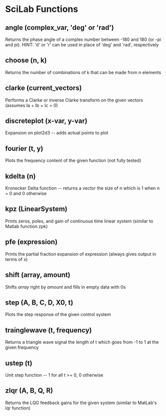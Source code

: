 # SciLab Functions
## angle (complex_var, 'deg' or 'rad')

Returns the phase angle of a complex number between -180 and 180 (or -pi and pi). HINT: 'd' or 'r' can be used in place of 'deg' and 'rad', respectively

## choose (n, k)

Returns the number of combinations of k that can be made from n elements

## clarke (current_vectors)

Performs a Clarke or inverse Clarke transform on the given vectors (assumes Ia + Ib + Ic = 0)

## discreteplot (x-var, y-var)

Expansion on plot2d3 -- adds actual points to plot

## fourier (t, y)

Plots the frequency content of the given function (not fully tested)

## kdelta (n)

Kronecker Delta function -- returns a vector the size of n which is 1 when n = 0 and 0 otherwise

## kpz (LinearSystem)

Prints zeros, poles, and gain of continuous time linear system (similar to Matlab function zpk)

## pfe (expression)

Prints the partial fraction expansion of expression (always gives output in terms of x)

## shift (array, amount)

Shifts <i>array</i> right by <i>amount</i> and fills in empty data with 0s

## step (A, B, C, D, X0, t)

Plots the step response of the given control system

## trainglewave (t, frequency)

Returns a triangle wave signal the length of t which goes from -1 to 1 at the given frequency

## ustep (t)

Unit step function -- 1 for all t >= 0, 0 otherwise

## zlqr (A, B, Q, R)

Returns the LQG feedback gains for the given system (similar to MatLab's lqr function)
